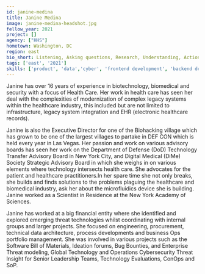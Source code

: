 ```yaml
---
id: janine-medina
title: Janine Medina
image: janine-medina-headshot.jpg
fellow_year: 2021
project: []
agency: ["HHS"]
hometown: Washington, DC
region: east
bio_short: Listening, Asking questions, Research, Understanding, Action
tags: ['east', '2021']
skills: ['product', 'data','cyber', 'frontend development', 'backend development']
---
```

Janine has over 16 years of experience in biotechnology, biomedical and security with a focus of Health Care. Her work in health care has seen her deal with the complexities of modernization of complex legacy systems within the healthcare industry, this included but are not limited to infrastructure, legacy system integration and EHR (electronic healthcare records).

Janine is also the Executive Director for one of the Biohacking village which has grown to be one of the largest villages to partake in DEF CON which is held every year in Las Vegas. Her passion and work on various advisory boards has seen her work on the Department of Defense (DoD) Technology Transfer Advisory Board in New York City, and Digital Medical (DiMe) Society Strategic Advisory Board in which she weighs in on various elements where technology intersects health care.  She advocates for the patient and healthcare practitioners.In her spare time she not only breaks, she builds and finds solutions to the problems plaguing the healthcare and biomedical industry, ask her about the microfluidics device she is building. Janine worked as a Scientist in Residence at the New York Academy of Sciences.

Janine has worked at a big financial entity where she identified and explored emerging threat technologies whilst coordinating with internal groups and larger projects. She focused on engineering, procurement, technical data architecture, process developments and business Ops portfolio management. She was involved in various projects such as the Software Bill of Materials, Ideation forums, Bug Bounties, and Enterprise Threat modeling, Global Technology and Operations Cybersecurity Threat Insight for Senior Leadership Teams, Technology Evaluations, ConOps and SoP.
